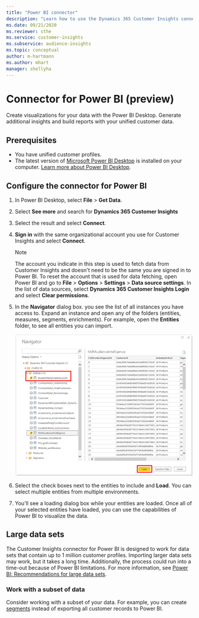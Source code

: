 ```yaml
---
title: "Power BI connector"
description: "Learn how to use the Dynamics 365 Customer Insights connector in Power BI."
ms.date: 09/21/2020
ms.reviewer: sthe
ms.service: customer-insights
ms.subservice: audience-insights
ms.topic: conceptual
author: m-hartmann
ms.author: mhart
manager: shellyha
---
```


# Connector for Power BI (preview)

Create visualizations for your data with the Power BI Desktop. Generate additional insights and build reports with your unified customer data.

## Prerequisites

- You have unified customer profiles.
- The latest version of [Microsoft Power BI Desktop](https://powerbi.microsoft.com/desktop/) is installed on your computer. [Learn more about Power BI Desktop](https://docs.microsoft.com/power-bi/desktop-what-is-desktop).

## Configure the connector for Power BI

1. In Power BI Desktop, select **File** > **Get Data**.

1. Select **See more** and search for **Dynamics 365 Customer Insights**

1. Select the result and select **Connect**.

1. **Sign in** with the same organizational account you use for Customer Insights and select **Connect**.
   > [!NOTE]
   > The account you indicate in this step is used to fetch data from Customer Insights and doesn't need to be the same you are signed in to Power BI. To reset the account that is used for data fetching, open Power BI and go to **File** > **Options** > **Settings** > **Data source settings**. In the list of data sources, select **Dynamics 365 Customer Insights Login** and select **Clear permissions**.  

1. In the **Navigator** dialog box. you see the list of all instances you have access to. Expand an instance and open any of the folders (entities, measures, segments, enrichments). For example, open the **Entities** folder, to see all entities you can import.

   ![Power BI Connector Navigator](media/power-bi-navigator.png "Power BI Connector Navigator")

1. Select the check boxes next to the entities to include and **Load**. You can select multiple entities from multiple environments.

1. You'll see a loading dialog box while your entities are loaded. Once all of your selected entities have loaded, you can use the capabilities of Power BI to visualize the data.

## Large data sets

The Customer Insights connector for Power BI is designed to work for data sets that contain up to 1 million customer profiles. Importing larger data sets may work, but it takes a long time. Additionally, the process could run into a time-out because of Power BI limitations. For more information, see [Power BI: Recommendations for large data sets](https://docs.microsoft.com/power-bi/admin/service-premium-what-is#large-datasets). 

### Work with a subset of data

Consider working with a subset of your data. For example, you can create [segments](segments.md) instead of exporting all customer records to Power BI.
